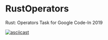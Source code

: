 # RustOperators
Rust: Operators Task for Google Code-In 2019

[![asciicast](https://asciinema.org/a/y3fNgvsnFMxnu5XITT17vuR7i.svg)](https://asciinema.org/a/y3fNgvsnFMxnu5XITT17vuR7i)
